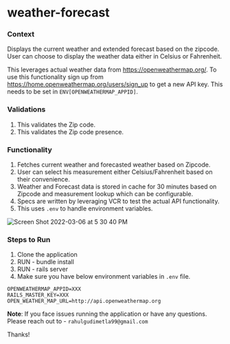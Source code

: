 # weather-forecast

### Context
Displays the current weather and extended forecast based on the zipcode. User can choose to display the weather data either in Celsius or Fahrenheit. 

This leverages actual weather data from https://openweathermap.org/. To use this functionality sign up from https://home.openweathermap.org/users/sign_up to get a new API key. This needs to be set in 
`ENV[OPENWEATHERMAP_APPID]`.


### Validations
1. This validates the Zip code.
2. This validates the Zip code presence.

### Functionality
1. Fetches current weather and forecasted weather based on Zipcode.
2. User can select his measurement either Celsius/Fahrenheit based on their convenience.
3. Weather and Forecast data is stored in cache for 30 minutes based on Zipcode and measurement lookup which can be configurable.
4. Specs are written by leveraging VCR to test the actual API functionality.
5. This uses `.env` to handle environment variables.

![Screen Shot 2022-03-06 at 5 30 40 PM](https://user-images.githubusercontent.com/8624234/156944959-3da9cb6c-ff71-4fcc-8be5-b52fa1ba0652.png)



### Steps to Run
1. Clone the application
2. RUN - bundle install
3. RUN - rails server
4. Make sure you have below environment variables in `.env` file.

```RAILS_ENV=development
OPENWEATHERMAP_APPID=XXX
RAILS_MASTER_KEY=XXX
OPEN_WEATHER_MAP_URL=http://api.openweathermap.org
```
**Note**: If you face issues running the application or have any questions. Please reach out to - `rahulgudimetla99@gmail.com`

Thanks!
